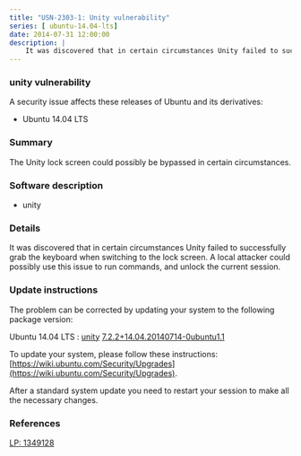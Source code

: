 ```yaml
---
title: "USN-2303-1: Unity vulnerability"
series: [ ubuntu-14.04-lts]
date: 2014-07-31 12:00:00
description: |
    It was discovered that in certain circumstances Unity failed to successfully grab the keyboard when switching to the lock screen. A local attacker could possibly use this issue to run commands, and unlock the current session. 
--- 
```

 
### unity vulnerability

A security issue affects these releases of Ubuntu and its derivatives:

* Ubuntu 14.04 LTS

### Summary

The Unity lock screen could possibly be bypassed in certain circumstances. 

### Software description

* unity 

### Details

It was discovered that in certain circumstances Unity failed to successfully grab the keyboard when switching to the lock screen. A local attacker could possibly use this issue to run commands, and unlock the current session. 

### Update instructions

The problem can be corrected by updating your system to the following package version:

Ubuntu 14.04 LTS
 : [unity](https://launchpad.net/ubuntu/+source/unity) <span> [7.2.2+14.04.20140714-0ubuntu1.1](https://launchpad.net/ubuntu/+source/unity/7.2.2+14.04.20140714-0ubuntu1.1) </span> 

To update your system, please follow these instructions: [https://wiki.ubuntu.com/Security/Upgrades](https://wiki.ubuntu.com/Security/Upgrades).

After a standard system update you need to restart your session to make all the necessary changes. 

### References

 [LP: 1349128](https://launchpad.net/bugs/1349128)
 
